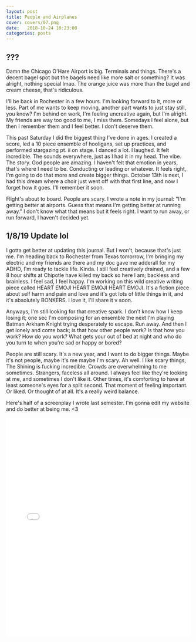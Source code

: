```yaml
---
layout: post
title: People and Airplanes
cover: covers/07.png
date:   2018-10-24 10:23:00
categories: posts
---
```

## ???

Damn the Chicago O'Hare Airport is big. Terminals and things. There's a decent bagel spot but the bagels need like more salt or something? It was alright, nothing special lmao. The orange juice was more than the bagel and cream cheese, that's ridiculous.

I'll be back in Rochester in a few hours. I'm looking forward to it, more or less. Part of me wants to keep moving, another part wants to just stay still, you know? I'm behind on work, I'm feeling uncreative again, but I'm alright. My friends are way too good to me, I miss them. Somedays I feel alone, but then I remember them and I feel better. I don't deserve them.

This past Saturday I did the biggest thing I've done in ages. I created a score, led a 10 piece ensemble of hooligans, set up practices, and performed stargazing pt. ii on stage. I danced a lot. I laughed. It felt incredible. The sounds everywhere, just as I had it in my head. The vibe. The story. God people are amazing. I haven't felt that emotion in years, that's where I need to be. Conducting or leading or whatever. It feels right, I'm going to do that more and create bigger things. October 13th is next, I had this dream where a choir just went off with that first line, and now I forget how it goes. I'll remember it soon.

Flight's about to board. People are scary. I wrote a note in my journal: "I'm getting better at airports. Guess that means I'm getting better at running away." I don't know what that means but it feels right. I want to run away, or run forward, I haven't decided yet.

## 1/8/19 Update lol

I gotta get better at updating this journal. But I won't, because that's just me. I'm heading back to Rochester from Texas tomorrow, I'm bringing my electric and my friends are there and my doc gave me adderall for my ADHD, I'm ready to tackle life. Kinda. I still feel creatively drained, and a few 8 hour shifts at Chipotle have killed my back so here I am; backless and brainless. I feel sad, I feel happy. I'm working on this wild creative writing piece called HEART EMOJI HEART EMOJI HEART EMOJI. It's a fiction piece about self harm and pain and love and it's got lots of little things in it, and it's absolutely BONKERS. I love it, I'll share it v soon.

Anyways, I'm still looking for that creative spark. I don't know how I keep losing it; one sec I'm composing for an ensemble the next I'm playing Batman Arkham Knight trying desperately to escape. Run away. And then I get lonely and come back; is that how other people work? Is that how you work? How do you work? What gets your out of bed at night and who do you turn to when you're sad or happy or bored?

People are still scary. It's a new year, and I want to do bigger things. Maybe it's not people, maybe it's me maybe I'm scary. Ah well. I like scary things, The Shining is fucking incredible. Crowds are overwhelming to me sometimes. Strangers, faceless all around. I always feel like they're looking at me, and sometimes I don't like it. Other times, it's comforting to have at least someone's eyes for a split second. That moment of feeling important. Or liked. Or thought of at all. It's a really weird balance.

Here's half of a screenplay I wrote last semester. I'm gonna edit my website and do better at being me. <3

<embed src="{{ site.baseurl }}/media/americanidol.pdf" type="application/pdf" width="100%" height="600px" />

